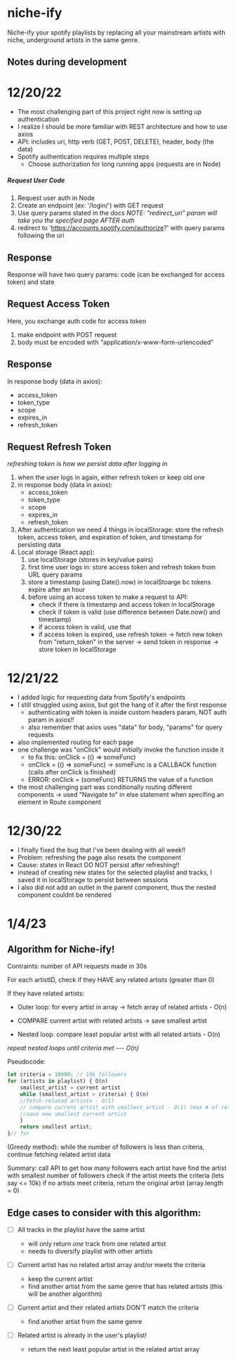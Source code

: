 # niche-ify
Niche-ify your spotify playlists by replacing all your mainstream artists with niche, underground artists in the same genre.

## Notes during development

# 12/20/22
- The most challenging part of this project right now is setting up authentication
- I realize I should be more familiar with REST architecture and how to use axios
- API: includes uri, http verb (GET, POST, DELETE), header, body (the data)
- Spotify authentication requires multiple steps
    - Choose authorization for long running apps (requests are in Node)

##### Request User Code
1. Request user auth in Node
2. Create an endpoint (ex: '/login/') with GET request
3. Use query params stated in the docs
*NOTE: "redirect_uri" param will take you the specified page AFTER auth*
4. redirect to 'https://accounts.spotify.com/authorize?' with query params following the uri

## Response
Response will have two query params: code (can be exchanged for access token) and state

## Request Access Token
Here, you exchange auth code for access token
1. make endpoint with POST request
2. body must be encoded with "application/x-www-form-urlencoded"

## Response
In response body (data in axios): 
- access_token
- token_type
- scope
- expires_in
- refresh_token

## Request Refresh Token
*refreshing token is how we persist data after logging in*
1. when the user logs in again, either refresh token or keep old one
2. in response body (data in axios): 
    - access_token
    - token_type
    - scope
    - expires_in
    - refresh_token
3. After authentication we need 4 things in localStorage: store the refresh token, access token, and expiration of token, and timestamp for persisting data
4. Local storage (React app):
    1. use localStorage (stores in key/value pairs)
    2. first time user logs in: store access token and refresh token from URL query params
    3. store a timestamp (using Date().now) in localStoarge bc tokens expire after an hour
    4. before using an access token to make a request to API:
        - check if there is timestamp and access token in localStorage
        - check if token is valid (use difference between Date.now() and timestamp)
        - if access token is valid, use that
        - if access token is expired, use refresh token -> fetch new token from "return_token" in the server -> send token in response -> store token in localStorage

# 12/21/22
- I added logic for requesting data from Spotify's endpoints
- I still struggled using axios, but got the hang of it after the first response
    - authenticating with token is inside custom headers param, NOT auth param in axios!!
    - also remember that axios uses "data" for body, "params" for query requests 
- also implemented routing for each page
- one challenge was "onClick" would *initially* invoke the function inside it
    - to fix this: onClick = (() => someFunc)
    - onClick = (() => someFunc) -> someFunc is a CALLBACK function (calls after onClick is finished)
    - ERROR: onClick = (someFunc) RETURNS the value of a function
- the most challenging part was conditionally routing different components -> used "Navigate to" in else statement when specifing an element in Route component

# 12/30/22
- I finally fixed the bug that I've been dealing with all week!!
- Problem: refreshing the page also resets the component
- Cause: states in React DO NOT persist after refreshing!!
- instead of creating new states for the selected playlist and tracks, 
I saved it in localStorage to persist between sessions
- I also did not add an outlet in the parent component, thus the nested component couldnt be rendered

# 1/4/23
## Algorithm for Niche-ify!
Contraints: number of API requests made in 30s

For each artistID, check if they HAVE any related artists (greater than 0)

If they have related artists:

- Outer loop: for every artist in array -> fetch array of related artists - O(n)

- COMPARE current artist with related artists -> save smallest artist

- Nested loop: compare least popular artist with all related artists - O(n)

*repeat nested loops until criteria met --- O(n)*

Pseudocode:
```javascript
let criteria = 10000; // 10k followers
for (artists in playlist) { O(n)
    smallest_artist = current artist
    while (smallest_artist > criteria) { O(n)
    //fetch related artists - O(1)
    // compare current artist with smallest_artist - O(1) (max # of related artists is 20)
    //save new smallest current artist
    }
    return smallest artist;
}// for
```

(Greedy method): while the number of followers is less than criteria, continue fetching related artist data

Summary:
call API to get how many followers each artist have
find the artist with smallest number of followers
check if the artist meets the criteria (lets say <= 10k)
if no artists meet criteria, return the original artist (array.length = 0)

## Edge cases to consider with this algorithm:
- [ ] All tracks in the playlist have the same artist
    - will only return *one* track from one related artist
    - needs to diversify playlist with other artists

- [ ] Current artist has no related artist array and/or meets the criteria
    - keep the current artist
    - find another artist from the same genre that has related artists (this will be another algorithm)

- [ ] Current artist and their related artists DON'T match the criteria
    - find another artist from the same genre

- [ ] Related artist is already in the user's playlist!
    - return the next least popular artist in the related artist array